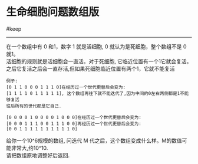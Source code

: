 # 生命细胞问题数组版

#keep

---

在一个数组中有 0 和1，数字 1 就是活细胞, 0 就认为是死细胞，整个数组不是 0 就1。  
活细胞的规则就是活细胞会一直活。对于死细胞, 它临近位置有一个1它就会复活。之后它复活之后会一直存活,但如果死细胞临近位置有两个1，它就不能复活   
```
例子:   
[0 1 1 0 0 0 1 1 1 0]在经历过一个世代更替后会变为:
[1 1 1 1 0 1 1 1 1 1], 这个数组再往下就不能迭代了,因为中间的0左右两侧都是1不能够复活
往后所有的世代都是它自己.

[0 0 0 0 1 0 0 0 0 1 0 0 0]在经历过一个世代更替后会变为:
[0 0 0 1 1 1 0 0 1 1 1 0 0]再经历过一个世代更替后会变为:
[0 0 1 1 1 1 1 1 1 1 1 1 0]
```
给你一个10^6规模的数组,  问迭代 M 代之后，这个数组变成什么样。M的数值可能非常大,约10^10.  
请把数组原地调整好后返回.  